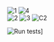 ![1](https://img.shields.io/badge/%40lisurgut-2%20?style=for-the-badge&logo=telegram&logoColor=FFFDFD&label=telegram&labelColor=282828&color=282828&cacheSeconds=1&link=https%3A%2F%2Ft.me%2Flisurgut) ![4](https://img.shields.io/badge/lisurgut%20Bio-b?style=for-the-badge&logo=telegram&logoColor=FFFDFD&label=Channel&labelColor=282828&color=282828&cacheSeconds=1&link=https%3A%2F%2Ft.me%2Flisurgutinbio)
\
![2](https://img.shields.io/badge/insurgut-1?style=for-the-badge&logo=github&logoColor=FFFDFD&label=github&labelColor=282828&color=282828&cacheSeconds=1&link=https%3A%2F%2Fgithub.com%2Finsurgut) ![3](https://img.shields.io/badge/surgut-1?style=for-the-badge&logo=steam&logoColor=FFFDFD&label=steam&labelColor=282828&color=282828&cacheSeconds=1&link=https%3A%2F%2Fsteamcommunity.com%2Fid%2F1iSurgut%2F) ![C2](https://img.shields.io/badge/%E2%A0%80%E2%A0%80%E2%A0%80%E2%A0%80%E2%A0%80%E2%A0%80%E2%A0%80-1?style=for-the-badge&logoColor=FFFDFD&color=282828)

![Run tests](https://github.com/tonkeeper/w5/actions/workflows/ci.yml/badge.svg)]